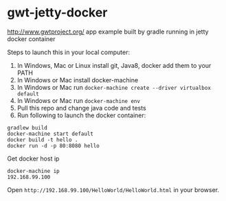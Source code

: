 # gwt-jetty-docker
http://www.gwtproject.org/ app example built by gradle running in jetty docker container

Steps to launch this in your local computer: 
 1. In Windows, Mac or Linux install git, Java8, docker add them to your PATH
 2. In Windows or Mac install docker-machine
 3. In Windows or Mac run ```docker-machine create --driver virtualbox default```
 4. In Windows or Mac run ```docker-machine env```
 5. Pull this repo and change java code and tests
 6. Run following to launch the docker container:

```
gradlew build
docker-machine start default
docker build -t hello .
docker run -d -p 80:8080 hello 
```

Get docker host ip 
```
docker-machine ip
192.168.99.100
```

Open ```http://192.168.99.100/HelloWorld/HelloWorld.html``` in your browser.
